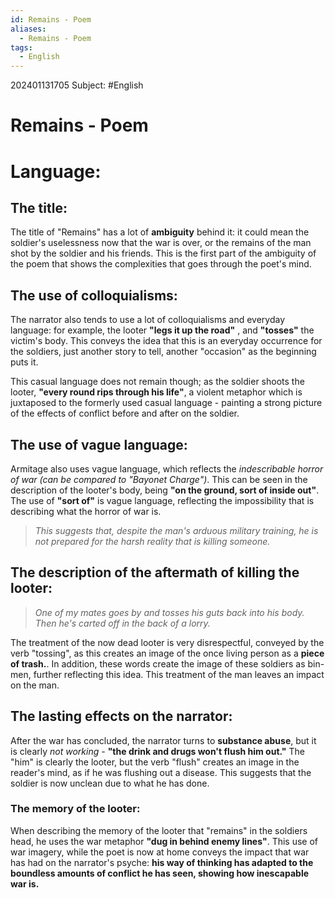 ```yaml
---
id: Remains - Poem
aliases:
  - Remains - Poem
tags:
  - English
---
```

202401131705
Subject: #English


# Remains - Poem

# Language:

## The title:

The title of "Remains" has a lot of **ambiguity** behind it: it could mean the soldier's uselessness now that the war is over, or the remains of the man shot by the soldier and his friends. This is the first part of the ambiguity of the poem that shows the complexities that goes through the poet's mind.

## The use of colloquialisms:

The narrator also tends to use a lot of colloquialisms and everyday language: for example, the looter **"legs it up the road"**  , and **"tosses"** the victim's body. This conveys the idea that this is an everyday occurrence for the soldiers, just another story to tell, another "occasion" as the beginning puts it.

This casual language does not remain though; as the soldier shoots the looter, **"every round rips through his life"**, a violent metaphor which is juxtaposed to the formerly used casual language - painting a strong picture of the effects of conflict before and after on the soldier.

## The use of vague language:

Armitage also uses vague language, which reflects the *indescribable horror of war (can be compared to "Bayonet Charge")*. This can be seen in the description of the looter's body, being **"on the ground, sort of inside out"**. The use of **"sort of"** is vague language, reflecting the impossibility that is describing what the horror of war is.

> *This suggests that, despite the man's arduous military training, he is not prepared for the harsh reality that is killing someone.* 

## The description of the aftermath of killing the looter:

>*One of my mates goes by* 
>*and tosses his guts back into his body.* 
>*Then he's carted off in the back of a lorry.*

The treatment of the now dead looter is very disrespectful, conveyed by the verb "tossing", as this creates an image of the once living person as a **piece of trash.**. In addition, these words create the image of these soldiers as bin-men, further reflecting this idea. This treatment of the man leaves an impact on the man.

## The lasting effects on the narrator:

After the war has concluded, the narrator turns to **substance abuse**, but it is clearly *not working -* **"the drink and drugs won't flush him out."** The "him" is clearly the looter, but the verb "flush" creates an image in the reader's mind, as if he was flushing out a disease. This suggests that the soldier is now unclean due to what he has done.

### The memory of the looter:

When describing the memory of the looter that "remains" in the soldiers head, he uses the war metaphor **"dug in behind enemy lines"**. This use of war imagery, while the poet is now at home conveys the impact that war has had on the narrator's psyche: **his way of thinking has adapted to the boundless amounts of conflict he has seen, showing how inescapable war is.**
